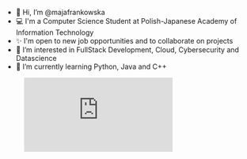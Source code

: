 - 👋 Hi, I’m @majafrankowska
- 💻 I'm a Computer Science Student at Polish-Japanese Academy of Information Technology
- ✨ I'm open to new job opportunities and to collaborate on projects
- 👀 I’m interested in FullStack Development, Cloud, Cybersecurity and Datascience
- 🧠 I’m currently learning Python, Java and C++

<figure><embed src="https://wakatime.com/share/@majafrankowska/ed78a335-5e05-4f78-b890-8f9e90e7f2f2.svg"></embed></figure>

<!---
majafrankowska/majafrankowska is a ✨ special ✨ repository because its `README.md` (this file) appears on your GitHub profile.
You can click the Preview link to take a look at your changes.
--->
